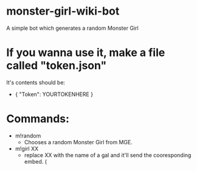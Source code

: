 # monster-girl-wiki-bot
A simple bot which generates a random Monster Girl

# If you wanna use it, make a file called "token.json"
It's contents should be:
- {
  "Token": YOURTOKENHERE
  }

# Commands:
- m!random
  - Chooses a random Monster Girl from MGE.
- m!girl XX
  - replace XX with the name of a gal and it'll send the cooresponding embed. (

